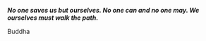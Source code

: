 _**No one saves us but ourselves. No one can and no one may. We ourselves must walk the path.**_

Buddha